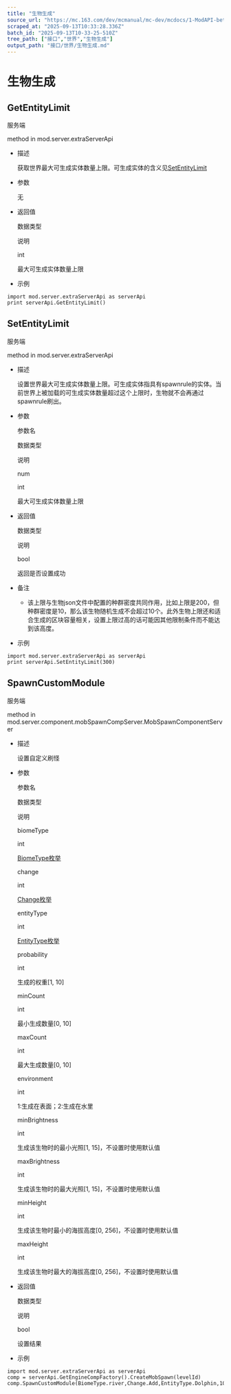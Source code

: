 ```yaml
---
title: "生物生成"
source_url: "https://mc.163.com/dev/mcmanual/mc-dev/mcdocs/1-ModAPI-beta/%E6%8E%A5%E5%8F%A3/%E4%B8%96%E7%95%8C/%E7%94%9F%E7%89%A9%E7%94%9F%E6%88%90.html?catalog=1"
scraped_at: "2025-09-13T10:33:28.336Z"
batch_id: "2025-09-13T10-33-25-510Z"
tree_path: ["接口","世界","生物生成"]
output_path: "接口/世界/生物生成.md"
---
```


#  生物生成

##  GetEntityLimit

服务端

method in mod.server.extraServerApi

*   描述
    
    获取世界最大可生成实体数量上限。可生成实体的含义见[SetEntityLimit](https://mc.163.com/dev/mcmanual/mc-dev/mcdocs/1-ModAPI-beta/%E6%8E%A5%E5%8F%A3/%E4%B8%96%E7%95%8C/#setentitylimit)
    
*   参数
    
    无
    
*   返回值
    
    数据类型
    
    说明
    
    int
    
    最大可生成实体数量上限
    
*   示例
    

```
import mod.server.extraServerApi as serverApi
print serverApi.GetEntityLimit()

```

##  SetEntityLimit

服务端

method in mod.server.extraServerApi

*   描述
    
    设置世界最大可生成实体数量上限。可生成实体指具有spawnrule的实体。当前世界上被加载的可生成实体数量超过这个上限时，生物就不会再通过spawnrule刷出。
    
*   参数
    
    参数名
    
    数据类型
    
    说明
    
    num
    
    int
    
    最大可生成实体数量上限
    
*   返回值
    
    数据类型
    
    说明
    
    bool
    
    返回是否设置成功
    
*   备注
    
    *   该上限与生物json文件中配置的种群密度共同作用，比如上限是200，但种群密度是10，那么该生物随机生成不会超过10个。此外生物上限还和适合生成的区块容量相关，设置上限过高的话可能因其他限制条件而不能达到该高度。
*   示例
    

```
import mod.server.extraServerApi as serverApi
print serverApi.SetEntityLimit(300)

```

##  SpawnCustomModule

服务端

method in mod.server.component.mobSpawnCompServer.MobSpawnComponentServer

*   描述
    
    设置自定义刷怪
    
*   参数
    
    参数名
    
    数据类型
    
    说明
    
    biomeType
    
    int
    
    [BiomeType枚举](https://mc.163.com/dev/mcmanual/mc-dev/mcdocs/1-ModAPI-beta/枚举值/BiomeType.html)
    
    change
    
    int
    
    [Change枚举](https://mc.163.com/dev/mcmanual/mc-dev/mcdocs/1-ModAPI-beta/枚举值/Change.html)
    
    entityType
    
    int
    
    [EntityType枚举](https://mc.163.com/dev/mcmanual/mc-dev/mcdocs/1-ModAPI-beta/枚举值/EntityType.html)
    
    probability
    
    int
    
    生成的权重\[1, 10\]
    
    minCount
    
    int
    
    最小生成数量\[0, 10\]
    
    maxCount
    
    int
    
    最大生成数量\[0, 10\]
    
    environment
    
    int
    
    1:生成在表面；2:生成在水里
    
    minBrightness
    
    int
    
    生成该生物时的最小光照\[1, 15\]，不设置时使用默认值
    
    maxBrightness
    
    int
    
    生成该生物时的最大光照\[1, 15\]，不设置时使用默认值
    
    minHeight
    
    int
    
    生成该生物时最小的海拔高度\[0, 256\]，不设置时使用默认值
    
    maxHeight
    
    int
    
    生成该生物时最大的海拔高度\[0, 256\]，不设置时使用默认值
    
*   返回值
    
    数据类型
    
    说明
    
    bool
    
    设置结果
    
*   示例
    

```
import mod.server.extraServerApi as serverApi
comp = serverApi.GetEngineCompFactory().CreateMobSpawn(levelId)
comp.SpawnCustomModule(BiomeType.river,Change.Add,EntityType.Dolphin,10,1,10,2)

```